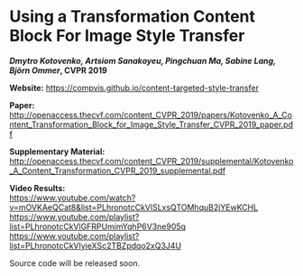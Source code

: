 # Using a Transformation Content Block For Image Style Transfer
***Dmytro Kotovenko, Artsiom Sanakoyeu, Pingchuan Ma, Sabine Lang, Björn Ommer*,  CVPR 2019**

**Website:** https://compvis.github.io/content-targeted-style-transfer 

**Paper:** http://openaccess.thecvf.com/content_CVPR_2019/papers/Kotovenko_A_Content_Transformation_Block_for_Image_Style_Transfer_CVPR_2019_paper.pdf

**Supplementary Material:** http://openaccess.thecvf.com/content_CVPR_2019/supplemental/Kotovenko_A_Content_Transformation_CVPR_2019_supplemental.pdf

**Video Results:**  
https://www.youtube.com/watch?v=mOVKAeQCat8&list=PLhronotcCkVlSLxsQTOMhquB2jYEwKCHL  
https://www.youtube.com/playlist?list=PLhronotcCkVlGFRPUmimYqhP6V3ne905q  
https://www.youtube.com/playlist?list=PLhronotcCkVlyieXSc2TBZpdqo2xQ3J4U  

Source code will be released soon.
